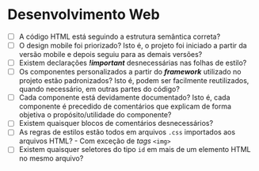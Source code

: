 # Desenvolvimento Web

- [ ] A código HTML está seguindo a estrutura semântica correta?
- [ ] O design mobile foi priorizado? Isto é, o projeto foi iniciado a partir da versão mobile e depois seguiu para as demais versões?
- [ ] Existem declarações ***!important*** desnecessárias nas folhas de estilo?
- [ ] Os componentes personalizados a partir do ***framework*** utilizado no projeto
estão padronizados? Isto é, podem ser facilmente reutilizados, quando necessário, em outras partes do código?
- [ ] Cada componente está devidamente documentado? Isto é, cada componente é precedido de comentários que explicam de forma objetiva o propósito/utilidade do componente?
- [ ] Existem quaisquer blocos de comentários desnecessários?
- [ ] As regras de estilos estão todos em arquivos `.css` importados aos arquivos HTML? - Com exceção de *tags*  `<img>`
- [ ] Existem quaisquer seletores do tipo `id` em mais de um elemento HTML no mesmo arquivo?